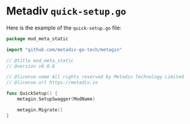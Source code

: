 # Metadiv `quick-setup.go`

Here is the example of the `quick-setup.go` file:

```go
package mod_meta_static

import "github.com/metadiv-go-tech/metagin"

// @title mod_meta_static
// @version v0.0.0

// @license.name All rights reserved by Metadiv Technology Limited
// @license.url https://metadiv.io

func QuickSetup() {
	metagin.SetupSwagger(ModName)

	metagin.Migrate()
}
```